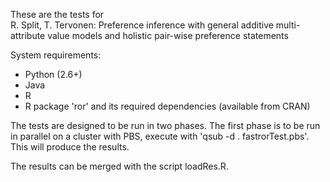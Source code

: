 These are the tests for  
R. Split, T. Tervonen: Preference inference with general additive multi-attribute value models and holistic pair-wise preference statements

System requirements:
- Python (2.6+)
- Java
- R
- R package 'ror' and its required dependencies (available from CRAN)

The tests are designed to be run in two phases. The first phase is to be run in parallel on a cluster with PBS, 
execute with 'qsub -d . fastrorTest.pbs'. This will produce the results.

The results can be merged with the script loadRes.R.


